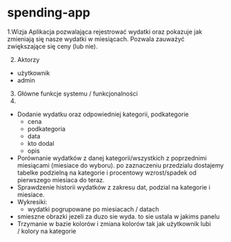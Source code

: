# spending-app
1.Wizja
Aplikacja pozwalająca rejestrować wydatki oraz pokazuje jak zmieniają się nasze wydatki w miesiącach. Pozwala zauważyć zwiększające się ceny (lub nie).

2. Aktorzy
 
- użytkownik 
- admin

3. Główne funkcje systemu / funkcjonalności
4. 
- Dodanie wydatku oraz odpowiedniej kategorii, podkategorie
  - cena
  - podkategoria
  - data 
  - kto dodal
  - opis
- Porównanie wydatków z danej kategorii/wszystkich z poprzednimi miesiącami (miesiace do wyboru). po zaznaczeniu przedzialu dostajemy tabelke podzielną na kategorie i procentowy wzrost/spadek od pierwszego miesiaca do teraz.
- Sprawdzenie historii wydatków z zakresu dat, podzial na kategorie i miesiace.
- Wykresiki:
  - wydatki pogrupowane po miesiacach / datach
- smieszne obrazki jezeli za duzo sie wyda. to sie ustala w jakims panelu
- Trzymanie w bazie kolorów i zmiana kolorów tak jak użytkownik lubi / kolory na kategorie
